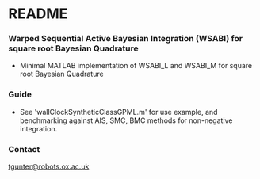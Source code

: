 # README #

### Warped Sequential Active Bayesian Integration (WSABI) for square root Bayesian Quadrature ###

* Minimal MATLAB implementation of WSABI_L and WSABI_M for square root Bayesian Quadrature 

### Guide ###

* See 'wallClockSyntheticClassGPML.m' for use example, and benchmarking against AIS, SMC, BMC methods for non-negative integration.

### Contact ###
tgunter@robots.ox.ac.uk
